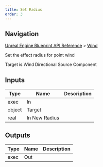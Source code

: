 ```yaml
---
title: Set Radius
order: 3
---
```

## Navigation

[Unreal Engine Blueprint API Reference](https://dev.epicgames.com/documentation/en-us/unreal-engine/BlueprintAPI) > [Wind](https://dev.epicgames.com/documentation/en-us/unreal-engine/BlueprintAPI/Wind)

Set the effect radius for point wind

Target is Wind Directional Source Component

## Inputs

| Type | Name | Description |
| --- | --- | --- |
| exec | In |  |
| object | Target |  |
| real | In New Radius |  |

## Outputs

| Type | Name | Description |
| --- | --- | --- |
| exec | Out |  |
